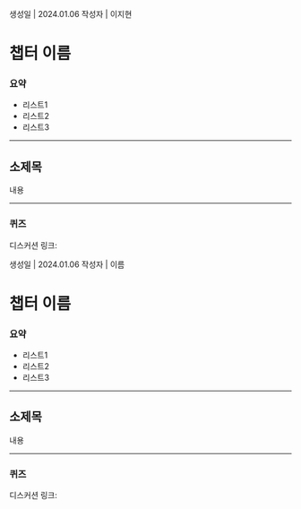 생성일 | 2024.01.06
작성자 | 이지현
# 챕터 이름

### 요약
- 리스트1
- 리스트2
- 리스트3

---
## 소제목

내용

----
### 퀴즈

디스커션 링크:

생성일 | 2024.01.06
작성자 | 이름
# 챕터 이름

### 요약
- 리스트1
- 리스트2
- 리스트3

---
## 소제목

내용

----
### 퀴즈

디스커션 링크: